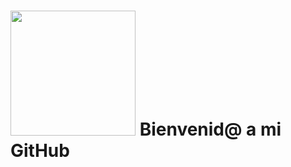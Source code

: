 # <img src="https://i.giphy.com/media/v1.Y2lkPTc5MGI3NjExajJpazh3c3M4YnN0c3NnbnZxYW9jOHhub3ZrdGpiMWJsb2cxdnY5eCZlcD12MV9pbnRlcm5hbF9naWZfYnlfaWQmY3Q9cw/3ohhwMDyS6rv3sB8yI/giphy.gif" width="200"/> **Bienvenid@ a mi GitHub**
